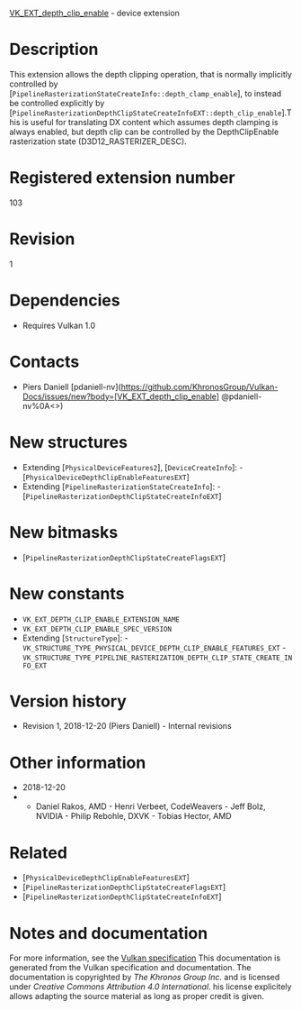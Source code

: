 [VK_EXT_depth_clip_enable](https://www.khronos.org/registry/vulkan/specs/1.3-extensions/man/html/VK_EXT_depth_clip_enable.html) - device extension

# Description
This extension allows the depth clipping operation, that is normally
implicitly controlled by
[`PipelineRasterizationStateCreateInfo::depth_clamp_enable`], to
instead be controlled explicitly by
[`PipelineRasterizationDepthClipStateCreateInfoEXT::depth_clip_enable`].This is useful for translating DX content which assumes depth clamping is
always enabled, but depth clip can be controlled by the DepthClipEnable
rasterization state (D3D12_RASTERIZER_DESC).

# Registered extension number
103

# Revision
1

# Dependencies
- Requires Vulkan 1.0

# Contacts
- Piers Daniell [pdaniell-nv](https://github.com/KhronosGroup/Vulkan-Docs/issues/new?body=[VK_EXT_depth_clip_enable] @pdaniell-nv%0A<<Here describe the issue or question you have about the VK_EXT_depth_clip_enable extension>>)

# New structures
- Extending [`PhysicalDeviceFeatures2`], [`DeviceCreateInfo`]:  - [`PhysicalDeviceDepthClipEnableFeaturesEXT`] 
- Extending [`PipelineRasterizationStateCreateInfo`]:  - [`PipelineRasterizationDepthClipStateCreateInfoEXT`]

# New bitmasks
- [`PipelineRasterizationDepthClipStateCreateFlagsEXT`]

# New constants
- `VK_EXT_DEPTH_CLIP_ENABLE_EXTENSION_NAME`
- `VK_EXT_DEPTH_CLIP_ENABLE_SPEC_VERSION`
- Extending [`StructureType`]:  - `VK_STRUCTURE_TYPE_PHYSICAL_DEVICE_DEPTH_CLIP_ENABLE_FEATURES_EXT`  - `VK_STRUCTURE_TYPE_PIPELINE_RASTERIZATION_DEPTH_CLIP_STATE_CREATE_INFO_EXT`

# Version history
- Revision 1, 2018-12-20 (Piers Daniell)  - Internal revisions

# Other information
* 2018-12-20
*   - Daniel Rakos, AMD  - Henri Verbeet, CodeWeavers  - Jeff Bolz, NVIDIA  - Philip Rebohle, DXVK  - Tobias Hector, AMD

# Related
- [`PhysicalDeviceDepthClipEnableFeaturesEXT`]
- [`PipelineRasterizationDepthClipStateCreateFlagsEXT`]
- [`PipelineRasterizationDepthClipStateCreateInfoEXT`]

# Notes and documentation
For more information, see the [Vulkan specification](https://www.khronos.org/registry/vulkan/specs/1.3-extensions/html/vkspec.html)
This documentation is generated from the Vulkan specification and documentation.
The documentation is copyrighted by *The Khronos Group Inc.* and is licensed under *Creative Commons Attribution 4.0 International*.
his license explicitely allows adapting the source material as long as proper credit is given.
        
